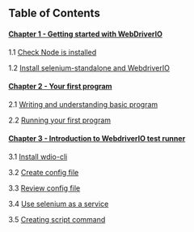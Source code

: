 ## Table of Contents

#### [Chapter 1 - Getting started with WebDriverIO](https://github.com/bigbinary/learn-webdriverio-book/blob/master/book/chapter-1.md)

1.1 [Check Node is installed](https://github.com/bigbinary/learn-webdriverio-book/blob/master/book/chapter-1.md#11-check-node-is-installed)

1.2 [Install selenium-standalone and WebdriverIO](https://github.com/bigbinary/learn-webdriverio-book/blob/master/book/chapter-1.md#12-installing-selenium-standalone-and-webdriverio)

#### [Chapter 2 - Your first program](https://github.com/bigbinary/learn-webdriverio-book/blob/master/book/chapter-2.md)

2.1 [Writing and understanding basic program](https://github.com/bigbinary/learn-webdriverio-book/blob/master/book/chapter-2.md#21-writing-and-understanding-basic-program)

2.2 [Running your first program](https://github.com/bigbinary/learn-webdriverio-book/blob/master/book/chapter-2.md#22-running-your-first-program)

#### [Chapter 3 - Introduction to WebdriverIO test runner](https://github.com/bigbinary/learn-webdriverio-book/blob/master/book/chapter-3.md)

3.1 [Install wdio-cli](https://github.com/bigbinary/learn-webdriverio-book/blob/master/book/chapter-3.md#31-install-wdio-cli)

3.2 [Create config file](https://github.com/bigbinary/learn-webdriverio-book/blob/master/book/chapter-3.md#32-create-config-file)

3.3 [Review config file](https://github.com/bigbinary/learn-webdriverio-book/blob/master/book/chapter-3.md#33-review-config-file)

3.4 [Use selenium as a service](https://github.com/bigbinary/learn-webdriverio-book/blob/master/book/chapter-3.md#34-use-selenium-as-a-service)

3.5 [Creating script command](https://github.com/bigbinary/learn-webdriverio-book/blob/master/book/chapter-3.md#35-creating-script-command)
